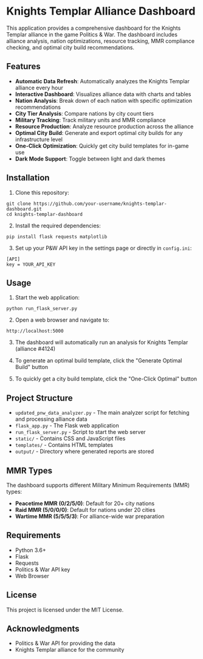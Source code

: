 # Knights Templar Alliance Dashboard

This application provides a comprehensive dashboard for the Knights Templar alliance in the game Politics & War. The dashboard includes alliance analysis, nation optimizations, resource tracking, MMR compliance checking, and optimal city build recommendations.

## Features

- **Automatic Data Refresh**: Automatically analyzes the Knights Templar alliance every hour
- **Interactive Dashboard**: Visualizes alliance data with charts and tables
- **Nation Analysis**: Break down of each nation with specific optimization recommendations
- **City Tier Analysis**: Compare nations by city count tiers
- **Military Tracking**: Track military units and MMR compliance
- **Resource Production**: Analyze resource production across the alliance
- **Optimal City Build**: Generate and export optimal city builds for any infrastructure level
- **One-Click Optimization**: Quickly get city build templates for in-game use
- **Dark Mode Support**: Toggle between light and dark themes

## Installation

1. Clone this repository:
```
git clone https://github.com/your-username/knights-templar-dashboard.git
cd knights-templar-dashboard
```

2. Install the required dependencies:
```
pip install flask requests matplotlib
```

3. Set up your P&W API key in the settings page or directly in `config.ini`:
```
[API]
key = YOUR_API_KEY
```

## Usage

1. Start the web application:
```
python run_flask_server.py
```

2. Open a web browser and navigate to:
```
http://localhost:5000
```

3. The dashboard will automatically run an analysis for Knights Templar (alliance #4124)

4. To generate an optimal build template, click the "Generate Optimal Build" button

5. To quickly get a city build template, click the "One-Click Optimal" button

## Project Structure

- `updated_pnw_data_analyzer.py` - The main analyzer script for fetching and processing alliance data
- `flask_app.py` - The Flask web application
- `run_flask_server.py` - Script to start the web server
- `static/` - Contains CSS and JavaScript files
- `templates/` - Contains HTML templates
- `output/` - Directory where generated reports are stored

## MMR Types

The dashboard supports different Military Minimum Requirements (MMR) types:

- **Peacetime MMR (0/2/5/0)**: Default for 20+ city nations
- **Raid MMR (5/0/0/0)**: Default for nations under 20 cities
- **Wartime MMR (5/5/5/3)**: For alliance-wide war preparation

## Requirements

- Python 3.6+
- Flask
- Requests
- Politics & War API key
- Web Browser

## License

This project is licensed under the MIT License.

## Acknowledgments

- Politics & War API for providing the data
- Knights Templar alliance for the community
